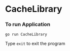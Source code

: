 # CacheLibrary

### To run Application

```go run CacheLibrary```

Type ```exit``` to exit the program